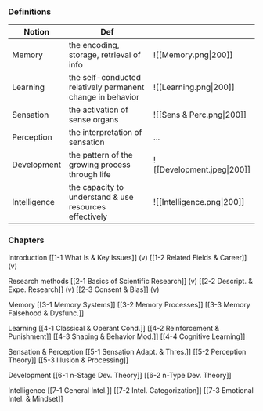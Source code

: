 
### Definitions

| Notion       | Def                                                        |     |
| ------------ | ---------------------------------------------------------- | --- |
| Memory       | the encoding, storage, retrieval of info                   | ![[Memory.png\|200]]    |
| Learning     | the self-conducted relatively permanent change in behavior | ![[Learning.png\|200]]    |
| Sensation    | the activation of sense organs                             | ![[Sens & Perc.png\|200]]    |
| Perception   | the interpretation of sensation                            |  ...   |
| Development  | the pattern of the growing process through life            | ![[Development.jpeg\|200]]    |
| Intelligence | the capacity to understand & use resources effectively     | ![[Intelligence.png\|200]]    |

### Chapters

Introduction
[[1-1 What Is & Key Issues]]     (v)
[[1-2 Related Fields & Career]]  (v)

Research methods
[[2-1 Basics of Scientific Research]]  (v)
[[2-2 Descript. & Expe. Research]]     (v)
[[2-3 Consent & Bias]]                 (v)

Memory
[[3-1 Memory Systems]]
[[3-2 Memory Processes]]
[[3-3 Memory Falsehood & Dysfunc.]]

Learning
[[4-1 Classical & Operant Cond.]]
[[4-2 Reinforcement & Punishment]]
[[4-3 Shaping & Behavior Mod.]]
[[4-4 Cognitive Learning]]

Sensation & Perception
[[5-1 Sensation Adapt. & Thres.]]
[[5-2 Perception Theory]]
[[5-3 Illusion & Processing]]

Development
[[6-1 n-Stage Dev. Theory]]
[[6-2 n-Type Dev. Theory]]

Intelligence
[[7-1 General Intel.]]
[[7-2 Intel. Categorization]]
[[7-3 Emotional Intel. & Mindset]]